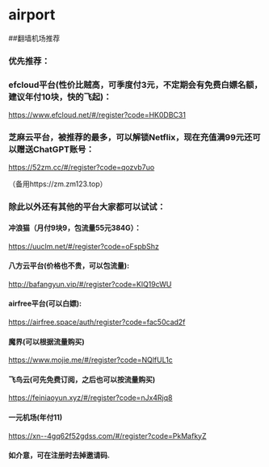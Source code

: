 # airport
##翻墙机场推荐

### 优先推荐：
### efcloud平台(性价比贼高，可季度付3元，不定期会有免费白嫖名额，建议年付10块，快的飞起)：
https://www.efcloud.net/#/register?code=HK0DBC31

### 芝麻云平台，被推荐的最多，可以解锁Netflix，现在充值满99元还可以赠送ChatGPT账号：
https://52zm.cc/#/register?code=qozvb7uo

（备用https://zm.zm123.top）

### 除此以外还有其他的平台大家都可以试试：

#### 冲浪猫（月付9块9，包流量55元384G）：
https://uuclm.net/#/register?code=oFspbShz
#### 八方云平台(价格也不贵，可以包流量):
http://bafangyun.vip/#/register?code=KlQ19cWU
#### airfree平台(可以白嫖):
https://airfree.space/auth/register?code=fac50cad2f
#### 魔界(可以根据流量购买)
https://www.mojie.me/#/register?code=NQlfUL1c
#### 飞鸟云(可先免费订阅，之后也可以按流量购买)
https://feiniaoyun.xyz/#/register?code=nJx4Rjq8
#### 一元机场(年付11)
https://xn--4gq62f52gdss.com/#/register?code=PkMafkyZ
#### 如介意，可在注册时去掉邀请码.
